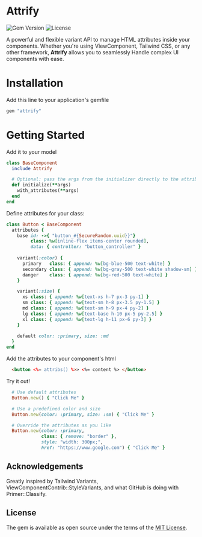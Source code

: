# Attrify

![Gem Version](https://img.shields.io/gem/v/attrify)
![License](https://img.shields.io/github/license/hectormf/attrify)

A powerful and flexible variant API to manage HTML attributes inside your components. 
Whether you're using ViewComponent, Tailwind CSS, or any other framework, **Attrify** allows you to seamlessly Handle complex UI components with ease. 

# Installation

Add this line to your application's gemfile

```ruby
gem "attrify"
```

# Getting Started

Add it to your model
```ruby
class BaseComponent
  include Attrify

  # Optional: pass the args from the initializer directly to the attributes API
  def initialize(**args)
    with_attributes(**args)
  end
end
```

Define attributes for your class:
```ruby
class Button < BaseComponent
  attributes {
    base id: ->{ "button_#{SecureRandom.uuid}}"} 
         class: %w[inline-flex items-center rounded], 
         data: { controller: "button_controller" }
    
    variant(:color) {
      primary   class: { append: %w[bg-blue-500 text-white] }
      secondary class: { append: %w[bg-gray-500 text-white shadow-sm] }
      danger    class: { append: %w[bg-red-500 text-white] }
    }

    variant(:size) {
      xs class: { append: %w[text-xs h-7 px-3 py-1] }
      sm class: { append: %w[text-sm h-8 px-3.5 py-1.5] }
      md class: { append: %w[text-sm h-9 px-4 py-2] }
      lg class: { append: %w[text-base h-10 px-5 py-2.5] }
      xl class: { append: %w[text-lg h-11 px-6 py-3] }
    }

    default color: :primary, size: :md
  }
end
```

Add the attributes to your component's html
```html
  <button <%= attribs() %>> <%= content %> </button> 
```

Try it out!
```ruby
  # Use default attributes
  Button.new() { "Click Me" }

  # Use a predefined color and size 
  Button.new(color: :primary, size: :sm) { "Click Me" }

  # Override the attributes as you like
  Button.new(color: :primary, 
             class: { remove: "border" }, 
             style: "width: 300px;", 
             href: "https://www.google.com") { "Click Me" }
```

## Acknowledgements
Greatly inspired by Tailwind Variants, ViewComponentContrib::StyleVariants, and what GitHub is doing with Primer::Classify.

## License

The gem is available as open source under the terms of the [MIT License](https://opensource.org/licenses/MIT).

